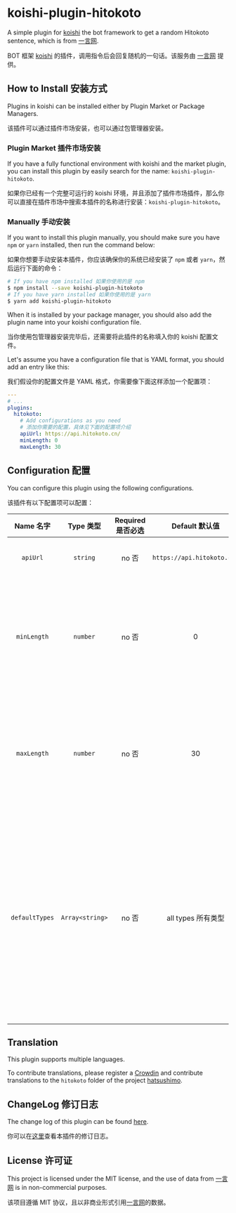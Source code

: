 # koishi-plugin-hitokoto

A simple plugin for [koishi](https://github.com/koishijs/koishi) the bot framework to get a random Hitokoto sentence, which is from [一言网](https://hitokoto.cn).

BOT 框架 [koishi](https://github.com/koishijs/koishi) 的插件，调用指令后会回复随机的一句话。该服务由 [一言网](https://hitokoto.cn) 提供。

## How to Install 安装方式

Plugins in koishi can be installed either by Plugin Market or Package Managers.

该插件可以通过插件市场安装，也可以通过包管理器安装。

### Plugin Market 插件市场安装

If you have a fully functional environment with koishi and the market plugin, you can install this plugin by easily search for the name: `koishi-plugin-hitokoto`.

如果你已经有一个完整可运行的 koishi 环境，并且添加了插件市场插件，那么你可以直接在插件市场中搜索本插件的名称进行安装：`koishi-plugin-hitokoto`。

### Manually 手动安装

If you want to install this plugin manually, you should make sure you have `npm` or `yarn` installed, then run the command below:

如果你想要手动安装本插件，你应该确保你的系统已经安装了 `npm` 或者 `yarn`，然后运行下面的命令：

```bash
# If you have npm installed 如果你使用的是 npm
$ npm install --save koishi-plugin-hitokoto
# If you have yarn installed 如果你使用的是 yarn
$ yarn add koishi-plugin-hitokoto
```

When it is installed by your package manager, you should also add the plugin name into your koishi configuration file.

当你使用包管理器安装完毕后，还需要将此插件的名称填入你的 koishi 配置文件。

Let's assume you have a configuration file that is YAML format, you should add an entry like this:

我们假设你的配置文件是 YAML 格式，你需要像下面这样添加一个配置项：

```yaml
---
# ...
plugins:
  hitokoto:
    # Add configurations as you need
    # 添加你需要的配置，具体见下面的配置项介绍
    apiUrl: https://api.hitokoto.cn/
    minLength: 0
    maxLength: 30
```

## Configuration 配置

You can configure this plugin using the following configurations.

该插件有以下配置项可以配置：

|   Name 名字    |    Type 类型    | Required 是否必选 |       Default 默认值       |                                                                                                       Description 描述                                                                                                        |
| :------------: | :-------------: | :---------------: | :------------------------: | :---------------------------------------------------------------------------------------------------------------------------------------------------------------------------------------------------------------------------: |
|    `apiUrl`    |    `string`     |       no 否       | `https://api.hitokoto.cn/` |                                                                                           The API URL of the service. 一言服务地址                                                                                            |
|  `minLength`   |    `number`     |       no 否       |             0              |                                                           The minimum length of the sentence, can be override via options. 句子最小长度，可在调用指令时用选项覆盖。                                                           |
|  `maxLength`   |    `number`     |       no 否       |             30             |                                                           The maximum length of the sentence, can be override via options. 句子最大长度，可在调用指令时用选项覆盖。                                                           |
| `defaultTypes` | `Array<string>` |       no 否       |     all types 所有类型     | The default types of the sentence, can be override via options. If an empty array was passed in, then the plugin would treat it as `['a']`. 默认句子类型，可在调用指令时用选项覆盖。若传入的是空字符串，则当作 `['a']` 类型。 |

## Translation

This plugin supports multiple languages.

To contribute translations, please register a [Crowdin](https://crowdin.com/) and contribute translations to the `hitokoto` folder of the project [hatsushimo](https://crowdin.com/project/hatsushimo).

## ChangeLog 修订日志

The change log of this plugin can be found [here](./CHANGELOG.md).

你可以在[这里](./CHANGELOG.md)查看本插件的修订日志。

## License 许可证

This project is licensed under the MIT license, and the use of data from [一言网](https://hitokoto.cn) is in non-commercial purposes.

该项目遵循 MIT 协议，且以非商业形式引用[一言网](https://hitokoto.cn)的数据。
